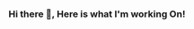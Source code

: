 ### Hi there 👋, Here is what I'm working On! 

<!--
**imtiaz-latif/imtiaz-latif** is a ✨ _special_ ✨ repository because its `README.md` (this file) appears on your GitHub profile.

Here are some ideas to get you started:

- 🔭 I’m currently working on ...Adobe AEM 6.5 Upgrade
- 🌱 I’m currently learning ...Gatsby
- 👯 I’m looking to collaborate on ...Gatsby
- 🤔 I’m looking for help with ...AWS
- 💬 Ask me about ...Basketball
- 📫 How to reach me: ...[https://www.imtiaz.dev/](https://www.imtiaz.dev/)
- 😄 Pronouns: ...He/Him
- ⚡ Fun fact: ... I try to learn everything 🤣
-->
